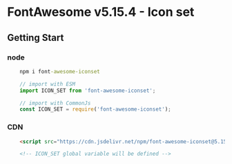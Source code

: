 # FontAwesome v5.15.4 - Icon set 

## Getting Start

### node
```cmd
    npm i font-awesome-iconset
```
```js
    // import with ESM
    import ICON_SET from 'font-awesome-iconset';

    // import with CommonJs
    const ICON_SET = require('font-awesome-iconset');
```

### CDN

```html
    <script src="https://cdn.jsdelivr.net/npm/font-awesome-iconset@5.15.4/dist/iconset.min.js"></script>

    <!-- ICON_SET global variable will be defined -->
```
